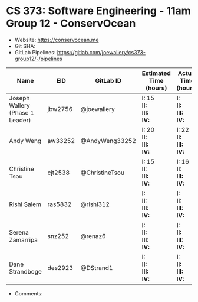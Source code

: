 # CS 373: Software Engineering - 11am Group 12 - **ConservOcean**

- Website: https://conservocean.me
- Git SHA:
- GitLab Pipelines: https://gitlab.com/joewallery/cs373-group12/-/pipelines

| Name                            | EID     | GitLab ID      | Estimated Time (hours)                      | Actual Time (hours)                       |
| ------------------------------- | ------- | -------------- | ------------------------------------------- | ----------------------------------------- |
| Joseph Wallery (Phase 1 Leader) | jbw2756 | @joewallery    | **I:** 15<br>**II:**<br>**III:**<br>**IV:** | **I:** <br>**II:**<br>**III:**<br>**IV:** |
| Andy Weng                       | aw33252 | @AndyWeng33252 | **I:** 20<br>**II:**<br>**III:**<br>**IV:** | **I:** 22<br>**II:**<br>**III:**<br>**IV:** |
| Christine Tsou                  | cjt2538 | @ChristineTsou | **I:** 15<br>**II:**<br>**III:**<br>**IV:** | **I:** 16<br>**II:**<br>**III:**<br>**IV:** |
| Rishi Salem                     | ras5832 | @rishi312      | **I:** <br>**II:**<br>**III:**<br>**IV:**   | **I:** <br>**II:**<br>**III:**<br>**IV:** |
| Serena Zamarripa                | snz252  | @renaz6        | **I:** <br>**II:**<br>**III:**<br>**IV:**   | **I:** <br>**II:**<br>**III:**<br>**IV:** |
| Dane Strandboge                 | des2923 | @DStrand1      | **I:** <br>**II:**<br>**III:**<br>**IV:**   | **I:** <br>**II:**<br>**III:**<br>**IV:** |

- Comments:
